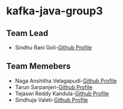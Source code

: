 # kafka-java-group3


## Team Lead
- Sindhu Rani Goli-[Github Profile](https://github.com/sindhurani29)

## Team Memebers
* Naga Anshitha Velagapudi-[Github Profile](https://github.com/anshithavelagapudi)
* Tarun Sarpanjeri-[Github Profile](https://github.com/dexterstr)
* Tejaswi Reddy Kandula-[Github Profile](https://github.com/Teju2404)
* Sindhuja Valeti-[Github Profile](https://github.com/Sindhujav18)
